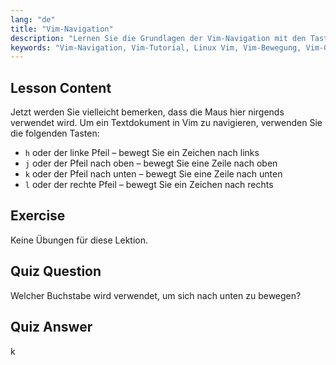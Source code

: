 ```yaml
---
lang: "de"
title: "Vim-Navigation"
description: "Lernen Sie die Grundlagen der Vim-Navigation mit den Tasten h, j, k, l. Verstehen Sie die wesentliche Vim-Bewegung für Anfänger und verbessern Sie Ihre Linux-Befehlszeilenkenntnisse."
keywords: "Vim-Navigation, Vim-Tutorial, Linux Vim, Vim-Bewegung, Vim-Grundlagen, Vim für Anfänger, Linux-Texteditor, Vim-Anleitung"
---
```


## Lesson Content

Jetzt werden Sie vielleicht bemerken, dass die Maus hier nirgends verwendet wird. Um ein Textdokument in Vim zu navigieren, verwenden Sie die folgenden Tasten:

- `h` oder der linke Pfeil – bewegt Sie ein Zeichen nach links
- `j` oder der Pfeil nach oben – bewegt Sie eine Zeile nach oben
- `k` oder der Pfeil nach unten – bewegt Sie eine Zeile nach unten
- `l` oder der rechte Pfeil – bewegt Sie ein Zeichen nach rechts

## Exercise

Keine Übungen für diese Lektion.

## Quiz Question

Welcher Buchstabe wird verwendet, um sich nach unten zu bewegen?

## Quiz Answer

k
